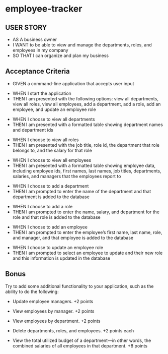 # employee-tracker

## USER STORY

- AS A business owner
- I WANT to be able to view and manage the departments, roles, and employees in my company
- SO THAT I can organize and plan my business

## Acceptance Criteria

- GIVEN a command-line application that accepts user input
<!--node.js-->
- WHEN I start the application
- THEN I am presented with the following options: view all departments, view all roles, view all employees, add a department, add a role, add an employee, and update an employee role
<!--inquirer list-->
- WHEN I choose to view all departments
- THEN I am presented with a formatted table showing department names and department ids
<!--populated departments mySQL table presented with console.table, this is similar to the parties table-->
- WHEN I choose to view all roles
- THEN I am presented with the job title, role id, the department that role belongs to, and the salary for that role
<!--populated roles mySQL table presented with console.table, this is similar to the candidates table-->
- WHEN I choose to view all employees
- THEN I am presented with a formatted table showing employee data, including employee ids, first names, last names, job titles, departments, salaries, and managers that the employees report to
<!--populated employees mySQL table presented with console.table, this is similar to the voters table-->
- WHEN I choose to add a department
- THEN I am prompted to enter the name of the department and that department is added to the database
<!--inquirer prompt which upon submission `INSERT INTO` departments table-->
- WHEN I choose to add a role
- THEN I am prompted to enter the name, salary, and department for the role and that role is added to the database
<!--inquirer prompts which upon submission format data and `INSERT INTO` roles table-->
- WHEN I choose to add an employee
- THEN I am prompted to enter the employee’s first name, last name, role, and manager, and that employee is added to the database
<!--inquirer prompts which upon submission format data and `INSERT INTO` employees table-->
- WHEN I choose to update an employee role
- THEN I am prompted to select an employee to update and their new role and this information is updated in the database
<!--inquirer list of employees, prompts to select new role from list of existing roles, `UPDATE` employees table-->

## Bonus

Try to add some additional functionality to your application, such as the ability to do the following:

- Update employee managers. +2 points
<!--similar to `update a candidate's party-->
- View employees by manager. +2 points
<!--create a SORT BY function-->
- View employees by department. +2 points
<!--create a SORT BY function-->
- Delete departments, roles, and employees. +2 points each
<!--create a delete function-->
- View the total utilized budget of a department—in other words, the combined salaries of all employees in that department. +8 points
<!--similar to router.get("/votes) in voteRoutes.js-->


